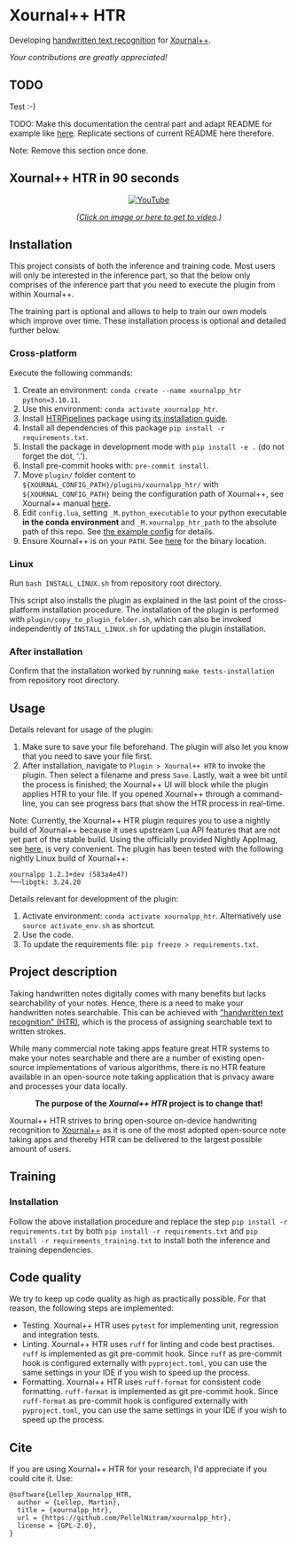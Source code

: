 # Xournal++ HTR

Developing [handwritten text recognition](https://en.wikipedia.org/wiki/Handwriting_recognition) for [Xournal++](https://github.com/xournalpp/xournalpp).

*Your contributions are greatly appreciated!*

## TODO

Test :-)

TODO: Make this documentation the central part and adapt README for example like [here](https://github.com/jaredpalmer/formik). Replicate sections of current README here therefore.

Note: Remove this section once done.

## Xournal++ HTR in 90 seconds

<div align="center">

[![YouTube](http://i.ytimg.com/vi/boXm7lPFSRQ/hqdefault.jpg)](https://www.youtube.com/watch?v=boXm7lPFSRQ)

*([Click on image or here to get to video](https://www.youtube.com/watch?v=boXm7lPFSRQ?utm_source=github&utm_medium=readme&utm_campaign=github_readme).)*

</div>

## Installation

This project consists of both the inference and training code. Most users will only be interested in the inference part, so that the below only comprises of the inference part that you need to execute the plugin from within Xournal++.

The training part is optional and allows to help to train our own models which improve over time. These installation process is optional and detailed further below.

### Cross-platform

Execute the following commands:

1. Create an environment: ``conda create --name xournalpp_htr python=3.10.11``.
2. Use this environment: ``conda activate xournalpp_htr``.
3. Install [HTRPipelines](https://github.com/githubharald/HTRPipeline) package using [its installation guide](https://github.com/githubharald/HTRPipeline/tree/master#installation).
4. Install all dependencies of this package ``pip install -r requirements.txt``.
4. Install the package in development mode with ``pip install -e .`` (do not forget the dot, '.').
4. Install pre-commit hooks with: `pre-commit install`.
5. Move `plugin/` folder content to `${XOURNAL_CONFIG_PATH}/plugins/xournalpp_htr/` with `${XOURNAL_CONFIG_PATH}` being the configuration path of Xournal++, see Xournal++ manual [here](https://xournalpp.github.io/guide/file-locations/).
6. Edit `config.lua`, setting `_M.python_executable` to your python executable **in the conda environment** and `_M.xournalpp_htr_path` to the absolute path of this repo. See [the example config](plugin/config.lua) for details.
7. Ensure Xournal++ is on your `PATH`. See [here](https://xournalpp.github.io/guide/file-locations/) for the binary location.

### Linux

Run `bash INSTALL_LINUX.sh` from repository root directory.

This script also installs the plugin as explained in the last point of the cross-platform installation procedure. The installation of the plugin is performed with `plugin/copy_to_plugin_folder.sh`, which can also be invoked independently of `INSTALL_LINUX.sh` for updating the plugin installation.

### After installation

Confirm that the installation worked by running `make tests-installation` from repository root directory.

## Usage

Details relevant for usage of the plugin:

1. Make sure to save your file beforehand. The plugin will also let you know that you
   need to save your file first.
2. After installation, navigate to `Plugin > Xournal++ HTR` to invoke the plugin. Then
   select a filename and press `Save`. Lastly, wait a wee bit until the process is
   finished; the Xournal++ UI will block while the plugin applies HTR to your file.
   If you opened Xournal++ through a command-line, you can see progress bars that show
   the HTR process in real-time.

Note: Currently, the Xournal++ HTR plugin requires you to use a nightly build of
Xournal++ because it uses upstream Lua API features that are not yet part of the
stable build. Using the officially provided Nightly AppImag, see
[here](https://xournalpp.github.io/installation/linux/), is very convenient.
The plugin has been tested with the following nightly Linux build of Xournal++:

```
xournalpp 1.2.3+dev (583a4e47)
└──libgtk: 3.24.20
```

Details relevant for development of the plugin:

1. Activate environment: ``conda activate xournalpp_htr``. Alternatively use ``source activate_env.sh`` as shortcut.
2. Use the code.
3. To update the requirements file: ``pip freeze > requirements.txt``.

## Project description

Taking handwritten notes digitally comes with many benefits but lacks searchability of your notes. Hence, there is a need to make your handwritten notes searchable. This can be achieved with ["handwritten text recognition" (HTR)](https://en.wikipedia.org/wiki/Handwriting_recognition), which is the process of assigning searchable text to written strokes.

While many commercial note taking apps feature great HTR systems to make your notes searchable and there are a number of existing open-source implementations of various algorithms, there is no HTR feature available in an open-source note taking application that is privacy aware and processes your data locally.

<div align="center">
    <p><b>The purpose of the <i>Xournal++ HTR</i> project is to change that!</b></p>
</div>

Xournal++ HTR strives to bring open-source on-device handwriting recognition to [Xournal++](https://github.com/xournalpp/xournalpp) as it is one of the most adopted open-source note taking apps and thereby HTR can be delivered to the largest possible amount of users.

## Training

### Installation

Follow the above installation procedure and replace the step `pip install -r requirements.txt` by both `pip install -r requirements.txt` and `pip install -r requirements_training.txt` to install both the inference and training dependencies.

## Code quality

We try to keep up code quality as high as practically possible. For that reason, the following steps are implemented:

- Testing. Xournal++ HTR uses `pytest` for implementing unit, regression and integration tests.
- Linting. Xournal++ HTR uses `ruff` for linting and code best practises. `ruff` is implemented as git pre-commit hook. Since `ruff` as pre-commit hook is configured externally with `pyproject.toml`, you can use the same settings in your IDE if you wish to speed up the process.
- Formatting. Xournal++ HTR uses `ruff-format` for consistent code formatting. `ruff-format` is implemented as git pre-commit hook. Since `ruff-format` as pre-commit hook is configured externally with `pyproject.toml`, you can use the same settings in your IDE if you wish to speed up the process.

## Cite

If you are using Xournal++ HTR for your research, I'd appreciate if you could cite it. Use:

```
@software{Lellep_Xournalpp_HTR,
  author = {Lellep, Martin},
  title = {xournalpp_htr},
  url = {https://github.com/PellelNitram/xournalpp_htr},
  license = {GPL-2.0},
}
```
